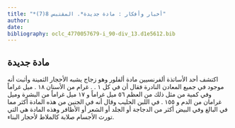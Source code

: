 ```yaml
---
title: "*أخبار وأفكار : مادة جديدة*. المقتبس 8(7)"
author: 
date: 
bibliography: oclc_4770057679-i_90-div_13.d1e5612.bib
---
```




##  مادة جديدة 


 اكتشف  أحد  الأساتذة ألفرنسيين مادة ألفلور وهو زجاج يشبه الأحجار الثمينة وأثبت أنه موجود في جميع المعادن النادرة فقال أن في كل  ١  . . غرام من الأسنان  ١٨  . ميل غراماً وفي كمية من مثل ذلك من العظم  ٥٦  ميل غراماً و  ١٧  ميل غراماً من البشرة وميل غرامان من الدم و  ١٥٥  . في اللبن الحليب وقال أنه في الجنين من هذه المادة أكثر مما في البالغ وفي البيض أكثر من الدجاجة أو الجلد أو الشعر أو الأظافر وهذه المادة هي التي تورث الأجسام صلابة كالملاط لأحجار البناء. 

